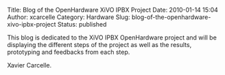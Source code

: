 Title: Blog of the OpenHardware XiVO IPBX Project
Date: 2010-01-14 15:04
Author: xcarcelle
Category: Hardware
Slug: blog-of-the-openhardware-xivo-ipbx-project
Status: published

This blog is dedicated to the XiVO IPBX OpenHardware project and will be
displaying the different steps of the project as well as the results,
prototyping and feedbacks from each step.

Xavier Carcelle.

</p>

